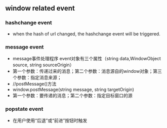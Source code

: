 ## window related event


### hashchange event
- when the hash of url changed, the hashchange event will be triggered.

### message event
- message事件处理程序 event对象有三个属性（string data,WindowObject source, string sourceOrigin）
- 第一个参数：传递过来的消息；第二个参数：消息源自的window对象；第三个参数：指定消息来源；
- //postMessage()方法
- window.postMessage(string message, string targetOrigin)
- 第一个参数：要传递的消息；第二个参数：指定目标窗口的源


### popstate event
- 在用户使用“后退”或“前进”按钮时触发

